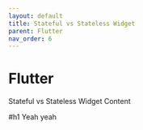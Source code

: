 ```yaml
---
layout: default
title: Stateful vs Stateless Widget
parent: Flutter
nav_order: 6
---
```


# Flutter

Stateful vs Stateless Widget Content


#h1 Yeah yeah
